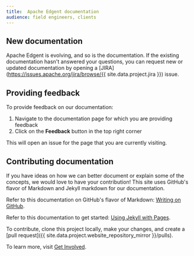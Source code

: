 ```yaml
---
title:  Apache Edgent documentation
audience: field engineers, clients
---
```


## New documentation

Apache Edgent is evolving, and so is the documentation. If the existing documentation hasn't answered your questions, you can request new or updated documentation by opening a [JIRA](https://issues.apache.org/jira/browse/{{ site.data.project.jira }}) issue.

## Providing feedback

To provide feedback on our documentation:

1. Navigate to the documentation page for which you are providing feedback
1. Click on the **Feedback** button in the top right corner

This will open an issue for the page that you are currently visiting.

## Contributing documentation

If you have ideas on how we can better document or explain some of the concepts, we would love to have your contribution! This site uses GitHub's flavor of Markdown and Jekyll markdown for our documentation.

Refer to this documentation on GitHub's flavor of Markdown: [Writing on GitHub](https://help.github.com/categories/writing-on-github).

Refer to this documentation to get started: [Using Jekyll with Pages](https://help.github.com/articles/using-jekyll-with-pages/).

To contribute, clone this project locally, make your changes, and create a [pull request]({{ site.data.project.website_repository_mirror }}/pulls).

To learn more, visit [Get Involved](community).
